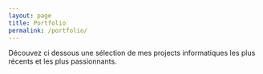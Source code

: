 ```yaml
---
layout: page
title: Portfolio
permalink: /portfolio/
---
```


Découvez ci dessous une sélection de mes projects informatiques les plus récents et les plus passionnants.